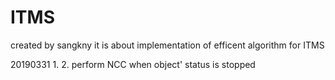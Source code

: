 # ITMS
created by sangkny
it is about implementation of efficent algorithm for ITMS

20190331
	1. 
	2. perform NCC when object' status is stopped

